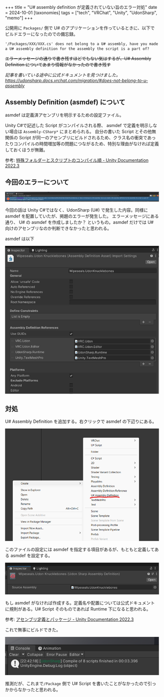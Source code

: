 +++
title = "U# assembly definition が定義されていない旨のエラー対処"
date = 2024-10-01
[taxonomies]
tags = ["tech", "VRChat", "Unity", "UdonSharp", "memo"]
+++

公開用に `Packages/` 側で U# のアプリケーションを作っているときに、以下でビルドエラーになったのでの備忘録。

```log
'/Packages/XXX/XXX.cs' does not belong to a U# assembly, have you made a U# assembly definition for the assembly the script is a part of?
```

~~エラーメッセージの通りで書き残すほどでもない気はするが、U# Assembly Definition についてあまり情報がなかったので書き残す~~

_記事を書いている途中に公式ドキュメントを見つけました。 <https://udonsharp.docs.vrchat.com/migration/#does-not-belong-to-u-assembly>_

## Assembly Definition (asmdef) について

asmdef は定義済アセンブリを明示するための設定ファイル。

Unity C#で記述した Script がコンパイルされる際、 asmdef で定義を明示しない場合は `Assembly-CSharp*` にまとめられる。
自分の書いた Script とその他無関係の Script が同一のアセンブリにビルドされるため、クラス名の衝突であったりコンパイルの時間増加等の問題につながるため、特別な理由がなければ定義しておくほうが無難。

参考: [特殊フォルダーとスクリプトのコンパイル順 - Unity Documentation 2022.3](https://docs.unity3d.com/ja/2022.3/Manual/ScriptCompileOrderFolders.html)

<!-- more -->

## 今回のエラーについて

![error.png](/2024/usharp-asmdef/error.png)

今回の話は Unity C#ではなく、UdonSharp (U#) で発生した内容。同様に asmdef を配置していたが、掲題のエラーが発生した。
エラーメッセージにある通り、 U# の asmdef を作成しましたか？ というもの。asmdef だけでは U# 向けのアセンブリなのか判断できなかったと思われる。

asmdef は以下

![asmdef.png](/2024/usharp-asmdef/asmdef.png)

## 対処

U# Assembly Definition を追加する。右クリックで asmdef の下辺りにある。

![contextmenu.png](/2024/usharp-asmdef/contextmenu.png)

このファイルの設定には asmdef を指定する項目があるが、もともと定義してある asmdef を設定する。

![usharp-asmdef.png](/2024/usharp-asmdef/usharp-asmdef.png)

もし asmdef がなければ作成する。定義名や配置については公式ドキュメントに規則がある。U# Script そのものであれば Runtime 下になると思われる。

参考: [アセンブリ定義とパッケージ - Unity Documentation 2022.3](https://docs.unity3d.com/ja/2022.2/Manual/cus-asmdef.html)

これで無事にビルドできた。

![buildpass.png](/2024/usharp-asmdef/buildpass.png)

推測だが、これまで`/Package` 側で U# Script を書いたことがなかったので引っかからなかったと思われる。
